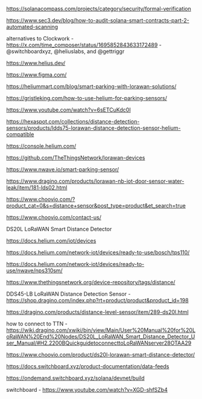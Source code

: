 https://solanacompass.com/projects/category/security/formal-verification


https://www.sec3.dev/blog/how-to-audit-solana-smart-contracts-part-2-automated-scanning


alternatives to Clockwork - https://x.com/time_composer/status/1695852843633172489 - @switchboardxyz, @heliuslabs, and @gettriggr

https://www.helius.dev/

https://www.figma.com/

https://heliummart.com/blog/smart-parking-with-lorawan-solutions/

https://gristleking.com/how-to-use-helium-for-parking-sensors/

https://www.youtube.com/watch?v=6sETCuKdc0I

https://hexaspot.com/collections/distance-detection-sensors/products/ldds75-lorawan-distance-detection-sensor-helium-compatible

https://console.helium.com/

https://github.com/TheThingsNetwork/lorawan-devices

https://www.nwave.io/smart-parking-sensor/

https://www.dragino.com/products/lorawan-nb-iot-door-sensor-water-leak/item/181-lds02.html

https://www.choovio.com/?product_cat=0&s=distance+sensor&post_type=product&et_search=true

https://www.choovio.com/contact-us/

DS20L LoRaWAN Smart Distance Detector

https://docs.helium.com/iot/devices

https://docs.helium.com/network-iot/devices/ready-to-use/bosch/tps110/

https://docs.helium.com/network-iot/devices/ready-to-use/nwave/nps310sm/

https://www.thethingsnetwork.org/device-repository/tags/distance/

DDS45-LB LoRaWAN Distance Detection Sensor - https://shop.dragino.com/index.php?rt=product/product&product_id=198

https://dragino.com/products/distance-level-sensor/item/289-ds20l.html

how to connect to TTN - https://wiki.dragino.com/xwiki/bin/view/Main/User%20Manual%20for%20LoRaWAN%20End%20Nodes/DS20L_LoRaWAN_Smart_Distance_Detector_User_Manual/#H2.2200BQuickguidetoconnecttoLoRaWANserver28OTAA29

https://www.choovio.com/product/ds20l-lorawan-smart-distance-detector/

https://docs.switchboard.xyz/product-documentation/data-feeds

https://ondemand.switchboard.xyz/solana/devnet/build

switchboard - https://www.youtube.com/watch?v=XGD-shfSZb4